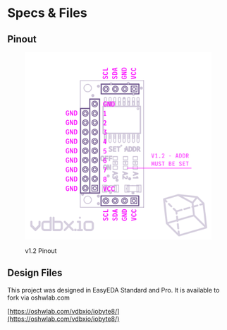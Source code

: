 # Specs & Files

## Pinout

<figure><img src="../../.gitbook/assets/iobyte-pinout.png" alt=""><figcaption><p>v1.2 Pinout</p></figcaption></figure>



## Design Files

This project was designed in EasyEDA Standard and Pro. It is available to fork via oshwlab.com

[https://oshwlab.com/vdbxio/iobyte8/](https://oshwlab.com/vdbxio/iobyte8/)

